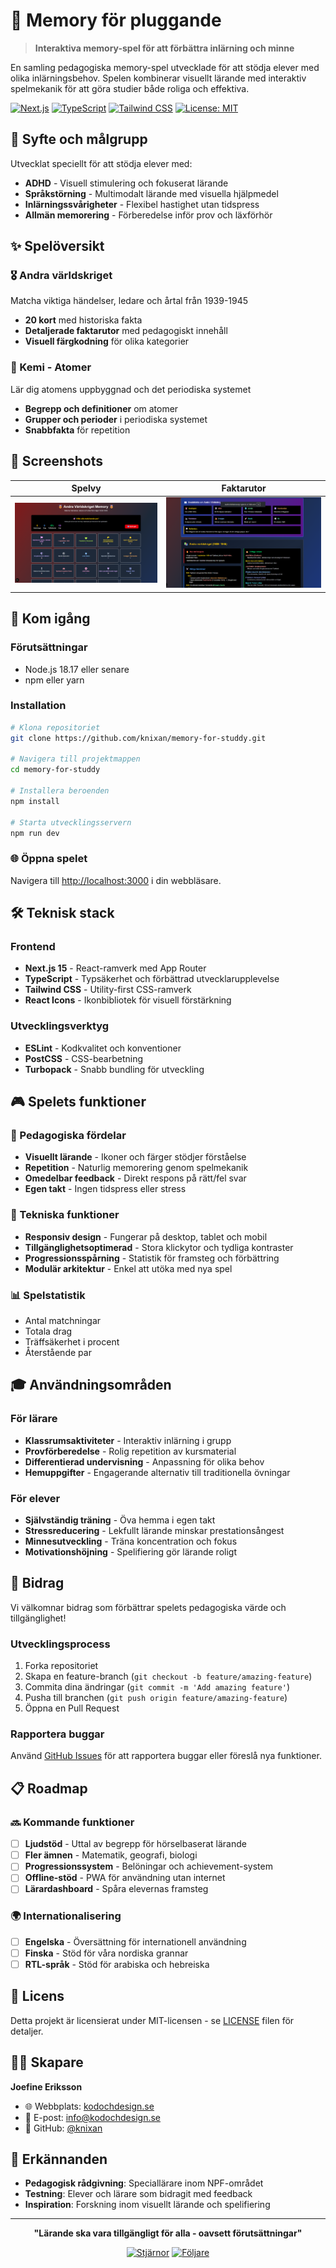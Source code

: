 # 🧠 Memory för pluggande

> **Interaktiva memory-spel för att förbättra inlärning och minne**

En samling pedagogiska memory-spel utvecklade för att stödja elever med olika inlärningsbehov. Spelen kombinerar visuellt lärande med interaktiv spelmekanik för att göra studier både roliga och effektiva.

[![Next.js](https://img.shields.io/badge/Next.js-15-black?style=flat&logo=next.js)](https://nextjs.org/)
[![TypeScript](https://img.shields.io/badge/TypeScript-5.0-blue?style=flat&logo=typescript)](https://www.typescriptlang.org/)
[![Tailwind CSS](https://img.shields.io/badge/Tailwind-3.0-06B6D4?style=flat&logo=tailwindcss)](https://tailwindcss.com/)
[![License: MIT](https://img.shields.io/badge/License-MIT-yellow.svg)](https://opensource.org/licenses/MIT)

## 🎯 Syfte och målgrupp

Utvecklat speciellt för att stödja elever med:
- **ADHD** - Visuell stimulering och fokuserat lärande
- **Språkstörning** - Multimodalt lärande med visuella hjälpmedel
- **Inlärningssvårigheter** - Flexibel hastighet utan tidspress
- **Allmän memorering** - Förberedelse inför prov och läxförhör

## ✨ Spelöversikt

### 🎖️ Andra världskriget
Matcha viktiga händelser, ledare och årtal från 1939-1945
- **20 kort** med historiska fakta
- **Detaljerade faktarutor** med pedagogiskt innehåll
- **Visuell färgkodning** för olika kategorier

### 🧪 Kemi - Atomer
Lär dig atomens uppbyggnad och det periodiska systemet
- **Begrepp och definitioner** om atomer
- **Grupper och perioder** i periodiska systemet
- **Snabbfakta** för repetition

## 📸 Screenshots

| Spelvy | Faktarutor |
|--------|------------|
|  ![Spelvy](./public/screenshots/game-view.png) | ![Faktarutor](./public/screenshots/fact-boxes.png) |

## 🚀 Kom igång

### Förutsättningar
- Node.js 18.17 eller senare
- npm eller yarn

### Installation

```bash
# Klona repositoriet
git clone https://github.com/knixan/memory-for-studdy.git

# Navigera till projektmappen
cd memory-for-studdy

# Installera beroenden
npm install

# Starta utvecklingsservern
npm run dev
```

### 🌐 Öppna spelet
Navigera till [http://localhost:3000](http://localhost:3000) i din webbläsare.

## 🛠️ Teknisk stack

### Frontend
- **Next.js 15** - React-ramverk med App Router
- **TypeScript** - Typsäkerhet och förbättrad utvecklarupplevelse
- **Tailwind CSS** - Utility-first CSS-ramverk
- **React Icons** - Ikonbibliotek för visuell förstärkning

### Utvecklingsverktyg
- **ESLint** - Kodkvalitet och konventioner
- **PostCSS** - CSS-bearbetning
- **Turbopack** - Snabb bundling för utveckling

## 🎮 Spelets funktioner

### 🎯 Pedagogiska fördelar
- **Visuellt lärande** - Ikoner och färger stödjer förståelse
- **Repetition** - Naturlig memorering genom spelmekanik
- **Omedelbar feedback** - Direkt respons på rätt/fel svar
- **Egen takt** - Ingen tidspress eller stress

### 🔧 Tekniska funktioner
- **Responsiv design** - Fungerar på desktop, tablet och mobil
- **Tillgänglighetsoptimerad** - Stora klickytor och tydliga kontraster
- **Progressionsspårning** - Statistik för framsteg och förbättring
- **Modulär arkitektur** - Enkel att utöka med nya spel

### 📊 Spelstatistik
- Antal matchningar
- Totala drag
- Träffsäkerhet i procent
- Återstående par

## 🎓 Användningsområden

### För lärare
- **Klassrumsaktiviteter** - Interaktiv inlärning i grupp
- **Provförberedelse** - Rolig repetition av kursmaterial
- **Differentierad undervisning** - Anpassning för olika behov
- **Hemuppgifter** - Engagerande alternativ till traditionella övningar

### För elever
- **Självständig träning** - Öva hemma i egen takt
- **Stressreducering** - Lekfullt lärande minskar prestationsångest
- **Minnesutveckling** - Träna koncentration och fokus
- **Motivationshöjning** - Spelifiering gör lärande roligt

## 🤝 Bidrag

Vi välkomnar bidrag som förbättrar spelets pedagogiska värde och tillgänglighet!

### Utvecklingsprocess
1. Forka repositoriet
2. Skapa en feature-branch (`git checkout -b feature/amazing-feature`)
3. Commita dina ändringar (`git commit -m 'Add amazing feature'`)
4. Pusha till branchen (`git push origin feature/amazing-feature`)
5. Öppna en Pull Request

### Rapportera buggar
Använd [GitHub Issues](https://github.com/knixan/memory-for-studdy/issues) för att rapportera buggar eller föreslå nya funktioner.

## 📋 Roadmap

### 🔜 Kommande funktioner
- [ ] **Ljudstöd** - Uttal av begrepp för hörselbaserat lärande
- [ ] **Fler ämnen** - Matematik, geografi, biologi
- [ ] **Progressionssystem** - Belöningar och achievement-system
- [ ] **Offline-stöd** - PWA för användning utan internet
- [ ] **Lärardashboard** - Spåra elevernas framsteg

### 🌍 Internationalisering
- [ ] **Engelska** - Översättning för internationell användning
- [ ] **Finska** - Stöd för våra nordiska grannar
- [ ] **RTL-språk** - Stöd för arabiska och hebreiska

## 📄 Licens

Detta projekt är licensierat under MIT-licensen - se [LICENSE](LICENSE) filen för detaljer.

## 👩‍💻 Skapare

**Joefine Eriksson**
- 🌐 Webbplats: [kodochdesign.se](https://kodochdesign.se)
- 📧 E-post: [info@kodochdesign.se](mailto:info@kodochdesign.se)
- 🐙 GitHub: [@knixan](https://github.com/knixan)

## 🙏 Erkännanden

- **Pedagogisk rådgivning**: Speciallärare inom NPF-området
- **Testning**: Elever och lärare som bidragit med feedback
- **Inspiration**: Forskning inom visuellt lärande och spelifiering

---

<div align="center">

**"Lärande ska vara tillgängligt för alla - oavsett förutsättningar"**

[![Stjärnor](https://img.shields.io/github/stars/knixan/memory-for-studdy?style=social)](https://github.com/knixan/memory-for-studdy/stargazers)
[![Följare](https://img.shields.io/github/followers/knixan?style=social)](https://github.com/knixan)

</div>